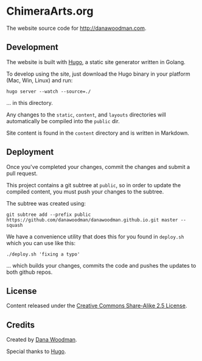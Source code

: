 # ChimeraArts.org

The website source code for <http://danawoodman.com>.


## Development

The website is built with [Hugo](http://hugo.spf13.com), a static site generator written in Golang.

To develop using the site, just download the Hugo binary in your platform (Mac, Win, Linux) and run: 

    hugo server --watch --source=./

... in this directory.

Any changes to the `static`, `content`, and `layouts` directories will automatically be compiled into the `public` dir. 

Site content is found in the `content` directory and is written in Markdown.


## Deployment

Once you've completed your changes, commit the changes and submit a pull request.

This project contains a git subtree at `public`, so in order to update the compiled content, you must push your changes to the subtree.

The subtree was created using:

    git subtree add --prefix public https://github.com/danawoodman/danawoodman.github.io.git master --squash

We have a convenience utility that does this for you found in `deploy.sh` which you can use like this:

    ./deploy.sh 'fixing a typo'

... which builds your changes, commits the code and pushes the updates to both github repos. 


## License

Content released under the [Creative Commons Share-Alike 2.5 License](http://creativecommons.org/licenses/by-sa/2.5/).


## Credits

Created by [Dana Woodman](http://danawoodman.com).

Special thanks to [Hugo](http://hugo.spf13.com).

